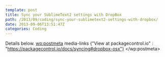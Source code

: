 ```yaml
---
template: post
title: Sync your SublimeText2 settings with DropBox
path: /2013/09/coding/sync-your-sublimetext2-settings-with-dropbox/
date: 2013-09-06T13:51:47Z
categories: Coding
---
```

Details below.
        <wp:postmeta>
            media-links
            {"View at packagecontrol.io" : "https://packagecontrol.io/docs/syncing#dropbox-osx"}
        </wp:postmeta>
    </item>